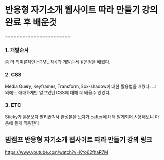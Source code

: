 # 반응형 자기소개 웹사이트 따라 만들기 강의 완료 후 배운것
=======================
### 1. 개발순서
좀 더 의미론적인 HTML 작성과 개발순서 같은점을 배웠다.

### 2. CSS
Media Query, Keyframes, Transform, Box-shadow에 대한 활용법을 배웠다.
그 외에도 애매하게만 알고있던 CSS에 대해 더 배울수 있었다.

### 3. ETC
Sticky가 본문보다 빨리끊겨서 완성본을 보다가 ::after에 대해 알게되어 사용해보니 마음에 들게 작동한다

## 빔캠프 반응형 자기소개 웹사이트 따라 만들기 강의 링크
<https://www.youtube.com/watch?v=KYo62fhaR7M>
